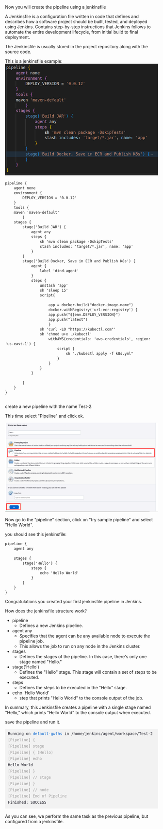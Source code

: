 Now you will create the pipeline using a jenkinsfile

A Jenkinsfile is a configuration file written in code that defines and describes how a software project should be built, tested, and deployed using Jenkins. Contains step-by-step instructions that Jenkins follows to automate the entire development lifecycle, from initial build to final deployment.

The Jenkinsfile is usually stored in the project repository along with the source code.

This is a jenkinsfile example:
![Diagram imagen](../../resources/image3.png)
```shell
pipeline {
    agent none
    environment {
        DEPLOY_VERSION = '0.0.12'
    }
    tools {
    maven 'maven-default' 
        }
    stages {
        stage('Build JAR') {
            agent any
            steps {
                sh 'mvn clean package -DskipTests'
                stash includes: 'target/*.jar', name: 'app' 
            }
        }
        stage('Build Docker, Save in ECR and Publish K8s') {
            agent { 
                label 'dind-agent'
            }
            steps {
                unstash 'app'
                sh 'sleep 15'
                script{
                    
                    app = docker.build("docker-image-name")
                    docker.withRegistry('url-ecr-registry') {
                    app.push("${env.DEPLOY_VERSION}")
                    app.push("latest")
                    }
                sh 'curl -LO "https://kubectl.com"'
                sh 'chmod u+x ./kubectl'  
                    withAWS(credentials: 'aws-credentials', region: 'us-east-1') {
                        script {
                            sh "./kubectl apply -f k8s.yml"
                        }
                    }
                }
            }
            
        }
    }
}


```

create a new pipeline with the name Test-2.

This time select "Pipeline" and click ok.

![Diagram imagen](../../resources/image4.png)

Now go to the "pipeline" section, click on "try sample pipeline" and select "Hello World".

you should see this jenkinsfile:

```shell
pipeline {
    agent any

    stages {
        stage('Hello') {
            steps {
                echo 'Hello World'
            }
        }
    }
}

```

Congratulations you created your first jenkinsfile pipeline in Jenkins.

How does the jenkinsfile structure work?

- pipeline
  -  Defines a new Jenkins pipeline.
- agent any
  - Specifies that the agent can be any available node to execute the pipeline job. 
  - This allows the job to run on any node in the Jenkins cluster.
- stages
  - Defines the stages of the pipeline. In this case, there's only one stage named "Hello."
- stage('Hello')
  - Defines the "Hello" stage. This stage will contain a set of steps to be executed.
- steps 
  - Defines the steps to be executed in the "Hello" stage.
- echo 'Hello World'
  -  step that prints "Hello World" to the console output of the job.

In summary, this Jenkinsfile creates a pipeline with a single stage named "Hello," which prints "Hello World" to the console output when executed.

save the pipeline and run it.

![Diagram imagen](../../resources/image6.png)

As you can see, we perform the same task as the previous pipeline, but configured from a jenkinsfile.



